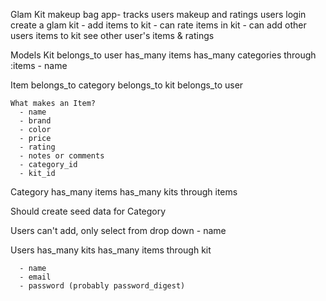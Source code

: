 Glam Kit
  makeup bag app- tracks users makeup and ratings
  users login
    create a glam kit
      - add items to kit
      - can rate items in kit
      - can add other users items to kit
    see other user's items & ratings

Models
  Kit
    belongs_to user
    has_many items
    has_many categories through :items
      - name

  Item
    belongs_to category
    belongs_to kit
    belongs_to user

    What makes an Item?
      - name
      - brand
      - color
      - price
      - rating
      - notes or comments  
      - category_id
      - kit_id

  Category
    has_many items
    has_many kits through items

  Should create seed data for Category

  Users can't add, only select from drop down
      - name

  Users
    has_many kits
    has_many items through kit

      - name
      - email
      - password (probably password_digest)
